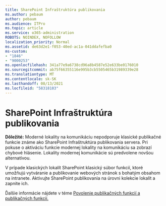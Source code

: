 ```yaml
---
title: SharePoint Infraštruktúra publikovania
ms.author: pebaum
author: pebaum
ms.audience: ITPro
ms.topic: article
ms.service: o365-administration
ROBOTS: NOINDEX, NOFOLLOW
localization_priority: Normal
ms.assetid: de63d2e1-f053-40ed-ac1a-041ddafefba0
ms-custom:
- "1846"
- "9000253"
ms.openlocfilehash: 341a77e9a6738cd96a8b4587e52e633be0176010
ms.sourcegitcommit: ab75f66355116e995b3cb5505465b31989339e28
ms.translationtype: MT
ms.contentlocale: sk-SK
ms.lasthandoff: 08/13/2021
ms.locfileid: "58318103"
---
```

# <a name="sharepoint-publishing-infrastructure"></a>SharePoint Infraštruktúra publikovania

**Dôležité:** Moderné lokality na komunikáciu nepodporuje klasické publikačné funkcie známe ako SharePoint Infraštruktúra publikovania servera. Pri pokuse o aktiváciu funkcie modernej lokality na komunikáciu sa zobrazí chybové hlásenie. Lokality modernej komunikácie sú predvolene novšou alternatívou.

V prípade klasických lokalít SharePoint klasický súbor funkcií, ktoré umožňujú vytváranie a publikovanie webových stránok s bohatým obsahom na intranete. Aktivujte SharePoint publikovania na úrovni kolekcie lokalít a zapnite ich.

Ďalšie informácie nájdete v téme [Povolenie publikačných funkcií a](https://support.office.com/article/Enable-publishing-features-479677A6-8B33-4AC7-907D-071C1C7E4518) [publikačných funkcií.](https://support.office.com/article/Features-enabled-in-a-SharePoint-Online-publishing-site-3AB3810C-3C2C-4361-9D0E-0CBE666EA0B0?wt.mc_id=O365_Portal_MMaven#__toc336865553)

